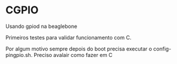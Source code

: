# CGPIO
Usando gpiod na beaglebone

Primeiros testes para validar funcionamento com C. 


Por algum motivo sempre depois do boot precisa executar o config-pingpio.sh. Preciso avalair como fazer em C



